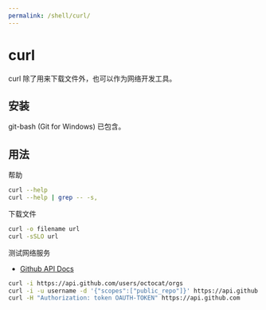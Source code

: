 ```yaml
---
permalink: /shell/curl/
---
```


# curl

curl 除了用来下载文件外，也可以作为网络开发工具。

## 安装

git-bash (Git for Windows) 已包含。

## 用法

帮助

```sh
curl --help
curl --help | grep -- -s,
```

下载文件

```sh
curl -o filename url
curl -sSLO url
```

测试网络服务

- [Github API Docs](https://developer.github.com/v3/)

```sh
curl -i https://api.github.com/users/octocat/orgs
curl -i -u username -d '{"scopes":["public_repo"]}' https://api.github.com/authorizations
curl -H "Authorization: token OAUTH-TOKEN" https://api.github.com
```
